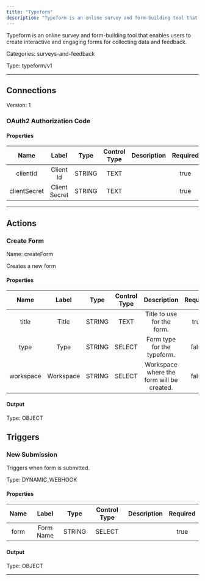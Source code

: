 ```yaml
---
title: "Typeform"
description: "Typeform is an online survey and form-building tool that enables users to create interactive and engaging forms for collecting data and feedback."
---
```


Typeform is an online survey and form-building tool that enables users to create interactive and engaging forms for collecting data and feedback.


Categories: surveys-and-feedback


Type: typeform/v1

<hr />



## Connections

Version: 1


### OAuth2 Authorization Code

#### Properties

|      Name       |      Label     |     Type     |     Control Type     |     Description     |     Required        |
|:--------------:|:--------------:|:------------:|:--------------------:|:-------------------:|:-------------------:|
| clientId | Client Id | STRING | TEXT  |  | true  |
| clientSecret | Client Secret | STRING | TEXT  |  | true  |





<hr />



## Actions


### Create Form
Name: createForm

Creates a new form

#### Properties

|      Name       |      Label     |     Type     |     Control Type     |     Description     |     Required        |
|:--------------:|:--------------:|:------------:|:--------------------:|:-------------------:|:-------------------:|
| title | Title | STRING | TEXT  |  Title to use for the form.  |  true  |
| type | Type | STRING | SELECT  |  Form type for the typeform.  |  false  |
| workspace | Workspace | STRING | SELECT  |  Workspace where the form will be created.  |  false  |


#### Output



Type: OBJECT









## Triggers


### New Submission
Triggers when form is submitted.

Type: DYNAMIC_WEBHOOK
#### Properties

|      Name       |      Label     |     Type     |     Control Type     |     Description     |     Required        |
|:--------------:|:--------------:|:------------:|:--------------------:|:-------------------:|:-------------------:|
| form | Form Name | STRING | SELECT  |  | true  |


#### Output



Type: OBJECT








<hr />

